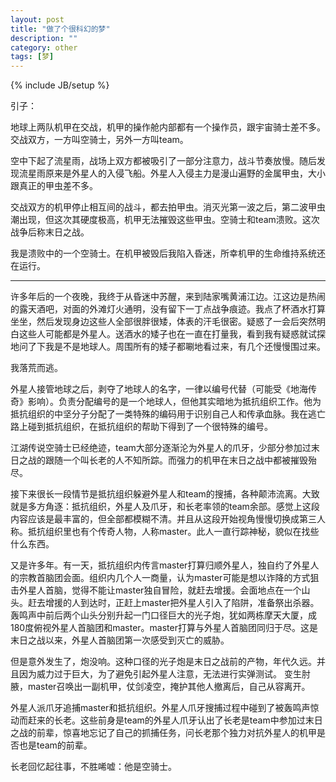 ```yaml
---
layout: post
title: "做了个很科幻的梦"
description: ""
category: other
tags: [梦]
---
```

{% include JB/setup %}

引子：

地球上两队机甲在交战，机甲的操作舱内部都有一个操作员，跟宇宙骑士差不多。交战双方，一方叫空骑士，另外一方叫team。

空中下起了流星雨，战场上双方都被吸引了一部分注意力，战斗节奏放慢。随后发现流星雨原来是外星人的入侵飞船。外星人入侵主力是漫山遍野的金属甲虫，大小跟真正的甲虫差不多。

交战双方的机甲停止相互间的战斗，都去拍甲虫。消灭光第一波之后，第二波甲虫潮出现，但这次其硬度极高，机甲无法摧毁这些甲虫。空骑士和team溃败。这次战争后称末日之战。

我是溃败中的一个空骑士。在机甲被毁后我陷入昏迷，所幸机甲的生命维持系统还在运行。


----------


许多年后的一个夜晚，我终于从昏迷中苏醒，来到陆家嘴黄浦江边。江这边是热闹的露天酒吧，对面的外滩灯火通明，没有留下一丁点战争痕迹。我点了杯酒水打算坐坐，然后发现身边这些人全部很胖很矮，体表的汗毛很密。疑惑了一会后突然明白这些人可能都是外星人。送酒水的矮子也在一直在打量我，看到我有疑惑就试探地问了下我是不是地球人。周围所有的矮子都唰地看过来，有几个还慢慢围过来。

我落荒而逃。

外星人接管地球之后，剥夺了地球人的名字，一律以编号代替（可能受《地海传奇》影响）。负责分配编号的是一个地球人，但他其实暗地为抵抗组织工作。他为抵抗组织的中坚分子分配了一类特殊的编码用于识别自己人和传承血脉。我在逃亡路上碰到抵抗组织，在抵抗组织的帮助下得到了一个很特殊的编号。

江湖传说空骑士已经绝迹，team大部分逐渐沦为外星人的爪牙，少部分参加过末日之战的跟随一个叫长老的人不知所踪。而强力的机甲在末日之战中都被摧毁殆尽。

接下来很长一段情节是抵抗组织躲避外星人和team的搜捕，各种颠沛流离。大致就是多方角逐：抵抗组织，外星人及爪牙，和长老率领的team余部。感觉上这段内容应该是最丰富的，但全部都模糊不清。并且从这段开始视角慢慢切换成第三人称。抵抗组织里也有个传奇人物，人称master。此人一直行踪神秘，貌似在找些什么东西。

又是许多年。有一天，抵抗组织内传言master打算归顺外星人，独自约了外星人的宗教首脑团会面。组织内几个人一商量，认为master可能是想以诈降的方式狙击外星人首脑，觉得不能让master独自冒险，就赶去增援。会面地点在一个山头。赶去增援的人到达时，正赶上master把外星人引入了陷阱，准备祭出杀器。轰鸣声中前后两个山头分别升起一门口径巨大的光子炮，犹如两栋摩天大厦，成180度俯视外星人首脑团和master。master打算与外星人首脑团同归于尽。这是末日之战以来，外星人首脑团第一次感受到灭亡的威胁。

但是意外发生了，炮没响。这种口径的光子炮是末日之战前的产物，年代久远。并且因为威力过于巨大，为了避免引起外星人注意，无法进行实弹测试。
变生肘腋，master召唤出一副机甲，仗剑凌空，掩护其他人撤离后，自己从容离开。

外星人派爪牙追捕master和抵抗组织。外星人爪牙搜捕过程中碰到了被轰鸣声惊动而赶来的长老。这些前身是team的外星人爪牙认出了长老是team中参加过末日之战的前辈，惊喜地忘记了自己的抓捕任务，问长老那个独力对抗外星人的机甲是否也是team的前辈。

长老回忆起往事，不胜唏嘘：他是空骑士。